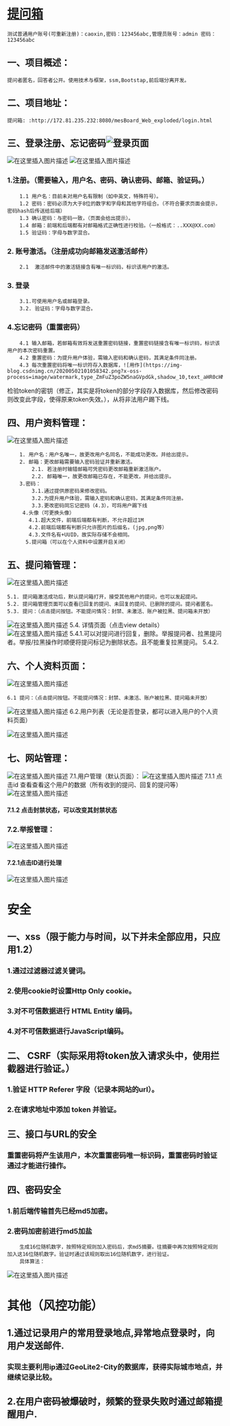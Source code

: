 # [提问箱](http://172.81.235.232:8080/mesBoard_Web_exploded/login.html)
	测试普通用户账号(可重新注册)：caoxin,密码：123456abc,管理员账号：admin 密码：123456abc
## 一、项目概述：
    提问者匿名，回答者公开。使用技术与框架，ssm,Bootstap,前后端分离开发。

## 二、项目地址：  
    提问箱: :http://172.81.235.232:8080/mesBoard_Web_exploded/login.html
   
## 三、登录注册、忘记密码![登录页面](https://img-blog.csdnimg.cn/20200502100751866.png?x-oss-process=image/watermark,type_ZmFuZ3poZW5naGVpdGk,shadow_10,text_aHR0cHM6Ly9ibG9nLmNzZG4ubmV0L3FxXzQzODA1MDUz,size_16,color_FFFFFF,t_70#pic_center)
![在这里插入图片描述](https://img-blog.csdnimg.cn/20200502101136601.png?x-oss-process=image/watermark,type_ZmFuZ3poZW5naGVpdGk,shadow_10,text_aHR0cHM6Ly9ibG9nLmNzZG4ubmV0L3FxXzQzODA1MDUz,size_16,color_FFFFFF,t_70#pic_center)
![在这里插入图片描述](https://img-blog.csdnimg.cn/20200502101258115.png?x-oss-process=image/watermark,type_ZmFuZ3poZW5naGVpdGk,shadow_10,text_aHR0cHM6Ly9ibG9nLmNzZG4ubmV0L3FxXzQzODA1MDUz,size_16,color_FFFFFF,t_70#pic_center)

  ###   1.注册。（需要输入，用户名、密码、确认密码、邮箱、验证码。）
        1.1 用户名：目前未对用户名有限制（如中英文，特殊符号）。
        1.2 密码：密码必须为大于8位的数字和字母和其他字符组合。（不符合要求页面会提示，密码hash后传送给后端）
        1.3 确认密码：与密码一致，（页面会给出提示）。
        1.4 邮箱：前端和后端都有对邮箱格式正确性进行校验。（一般格式：..XXX@XX.com）
        1.5 验证码：字母与数字混合。
  ###     2. 账号激活。（注册成功向邮箱发送激活邮件）
      	2.1  激活邮件中的激活链接含有唯一标识码，标识该用户的激活。
 ###   3. 登录  
      	3.1.可使用用户名或邮箱登录。
      	3.2. 验证码：字母与数字混合。
 ###   4.忘记密码（重置密码）
      	4.1 输入邮箱，若邮箱有效将发送重置密码链接，重置密码链接含有唯一标识码，标识该用户的本次密码重置。
      	4.2 重置密码：为提升用户体验，需输入密码和确认密码，其满足条件同注册。
      	4.3 每次重置密码将唯一标识符存入数据库，![用作](https://img-blog.csdnimg.cn/20200502101058342.png?x-oss-process=image/watermark,type_ZmFuZ3poZW5naGVpdGk,shadow_10,text_aHR0cHM6Ly9ibG9nLmNzZG4ubmV0L3FxXzQzODA1MDUz,size_16,color_FFFFFF,t_70#pic_center)
检验token的密钥（修正，其实是将token的部分字段存入数据库，然后修改密码则改变此字段，使得原来token失效。），从将非法用户踢下线。
      	
## 四、用户资料管理：
![在这里插入图片描述](https://img-blog.csdnimg.cn/20200502101731819.png?x-oss-process=image/watermark,type_ZmFuZ3poZW5naGVpdGk,shadow_10,text_aHR0cHM6Ly9ibG9nLmNzZG4ubmV0L3FxXzQzODA1MDUz,size_16,color_FFFFFF,t_70#pic_center)

		1. 用户名：用户名唯一，故更改用户名同名，不能成功更改。并给出提示。
		2. 邮箱：更改邮箱需要输入密码验证并重新激活。
			2.1. 若注册时输错邮箱可凭密码更改邮箱重新激活账户。
			2.2. 邮箱唯一，故更改邮箱已存在，不能更改，并给出提示。
		3.密码：
		 	3.1.通过提供原密码来修改密码。
		 	3.2.为提升用户体验，需输入密码和确认密码，其满足条件同注册。
		 	3.3.更改密码同忘记密码（4.3），可将用户踢下线
		 4.头像（可更换头像）
		   4.1.超大文件，前端后端都有判断，不允许超过1M
		   4.2.前端后端都有判断只允许图片的后缀名，(jpg,png等）
		   4.3.文件名有+UUID，故实际存储不会相同。
		  5.提问箱（可以在个人资料中设置开启关闭）
		  
## 五、提问箱管理：
![在这里插入图片描述](https://img-blog.csdnimg.cn/20200502162302207.png?x-oss-process=image/watermark,type_ZmFuZ3poZW5naGVpdGk,shadow_10,text_aHR0cHM6Ly9ibG9nLmNzZG4ubmV0L3FxXzQzODA1MDUz,size_16,color_FFFFFF,t_70#pic_center)

	5.1. 提问箱激活成功后，默认提问箱打开，接受其他用户的提问，也可以发起提问。
	5.2. 提问箱管理页面可以查看已回复的提问、未回复的提问、已删除的提问。提问者匿名。
	5.3. 提问：（点击提问按钮。不能提问情况：封禁、未激活、账户被拉黑、提问箱未开放）
![在这里插入图片描述](https://img-blog.csdnimg.cn/20200502162844735.png?x-oss-process=image/watermark,type_ZmFuZ3poZW5naGVpdGk,shadow_10,text_aHR0cHM6Ly9ibG9nLmNzZG4ubmV0L3FxXzQzODA1MDUz,size_16,color_FFFFFF,t_70)
 5.4. 详情页面（点击view details）
		![在这里插入图片描述](https://img-blog.csdnimg.cn/2020050216584433.png?x-oss-process=image/watermark,type_ZmFuZ3poZW5naGVpdGk,shadow_10,text_aHR0cHM6Ly9ibG9nLmNzZG4ubmV0L3FxXzQzODA1MDUz,size_16,color_FFFFFF,t_70)
	5.4.1.可以对提问进行回复，删除。举报提问者、拉黑提问者。举报/拉黑操作时顺便将提问标记为删除状态。且不能重复拉黑提问。
	5.4.2.

## 六、个人资料页面：
![在这里插入图片描述](https://img-blog.csdnimg.cn/20200502212943952.png?x-oss-process=image/watermark,type_ZmFuZ3poZW5naGVpdGk,shadow_10,text_aHR0cHM6Ly9ibG9nLmNzZG4ubmV0L3FxXzQzODA1MDUz,size_16,color_FFFFFF,t_70)


	6.1 提问：（点击提问按钮。不能提问情况：封禁、未激活、账户被拉黑、提问箱未开放）
![在这里插入图片描述](https://img-blog.csdnimg.cn/20200502162844735.png?x-oss-process=image/watermark,type_ZmFuZ3poZW5naGVpdGk,shadow_10,text_aHR0cHM6Ly9ibG9nLmNzZG4ubmV0L3FxXzQzODA1MDUz,size_16,color_FFFFFF,t_70)
  6.2.用户列表（无论是否登录，都可以进入用户的个人资料页面）

![在这里插入图片描述](https://img-blog.csdnimg.cn/20200502213238185.png)
## 七、网站管理：
![在这里插入图片描述](https://img-blog.csdnimg.cn/20200502222551383.png?x-oss-process=image/watermark,type_ZmFuZ3poZW5naGVpdGk,shadow_10,text_aHR0cHM6Ly9ibG9nLmNzZG4ubmV0L3FxXzQzODA1MDUz,size_16,color_FFFFFF,t_70)
7.1.用户管理（默认页面）：
![在这里插入图片描述](https://img-blog.csdnimg.cn/2020050222275959.png?x-oss-process=image/watermark,type_ZmFuZ3poZW5naGVpdGk,shadow_10,text_aHR0cHM6Ly9ibG9nLmNzZG4ubmV0L3FxXzQzODA1MDUz,size_16,color_FFFFFF,t_70)
	7.1.1 点击id
		查看查看这个用户的数据（所有收到的提问、回复的提问等）
		![在这里插入图片描述](https://img-blog.csdnimg.cn/20200502230010895.png?x-oss-process=image/watermark,type_ZmFuZ3poZW5naGVpdGk,shadow_10,text_aHR0cHM6Ly9ibG9nLmNzZG4ubmV0L3FxXzQzODA1MDUz,size_16,color_FFFFFF,t_70)
#### 7.1.2 点击封禁状态，可以改变其封禁状态	

### 7.2.举报管理：
![在这里插入图片描述](https://img-blog.csdnimg.cn/20200502230447280.png?x-oss-process=image/watermark,type_ZmFuZ3poZW5naGVpdGk,shadow_10,text_aHR0cHM6Ly9ibG9nLmNzZG4ubmV0L3FxXzQzODA1MDUz,size_16,color_FFFFFF,t_70)
#### 7.2.1点击ID进行处理
![在这里插入图片描述](https://img-blog.csdnimg.cn/20200502230527853.png?x-oss-process=image/watermark,type_ZmFuZ3poZW5naGVpdGk,shadow_10,text_aHR0cHM6Ly9ibG9nLmNzZG4ubmV0L3FxXzQzODA1MDUz,size_16,color_FFFFFF,t_70)

# 安全
## 一、xss（限于能力与时间，以下并未全部应用，只应用1.2）
### 1.通过过滤器过滤关键词。
### 2.使用cookie时设置Http Only cookie。
### 3.对不可信数据进行 HTML Entity 编码。
### 4.对不可信数据进行JavaScript编码。
 
## 二、 CSRF（实际采用将token放入请求头中，使用拦截器进行验证。）
### 1.验证 HTTP Referer 字段（记录本网站的url）。
### 2.在请求地址中添加 token 并验证。

## 三、接口与URL的安全
### 重置密码将产生该用户，本次重置密码唯一标识码，重置密码时验证通过才能进行操作。

## 四、密码安全
### 1.前后端传输首先已经md5加密。
### 2.密码加密前进行md5加盐
		生成16位随机数字，按照特定规则加入密码后，求md5摘要。往摘要中再次按照特定规则加入这16位随机数字。验证时通过该规则取出16位随机数字，进行验证。
		具体算法：
![在这里插入图片描述](https://img-blog.csdnimg.cn/20200502235647955.png?x-oss-process=image/watermark,type_ZmFuZ3poZW5naGVpdGk,shadow_10,text_aHR0cHM6Ly9ibG9nLmNzZG4ubmV0L3FxXzQzODA1MDUz,size_16,color_FFFFFF,t_70)


# 其他（风控功能）
## 1.通过记录用户的常用登录地点,异常地点登录时，向用户发送邮件.
### 实现主要利用ip通过GeoLite2-City的数据库，获得实际城市地点，并继续记录比较。
## 2.在用户密码被爆破时，频繁的登录失败时通过邮箱提醒用户.
